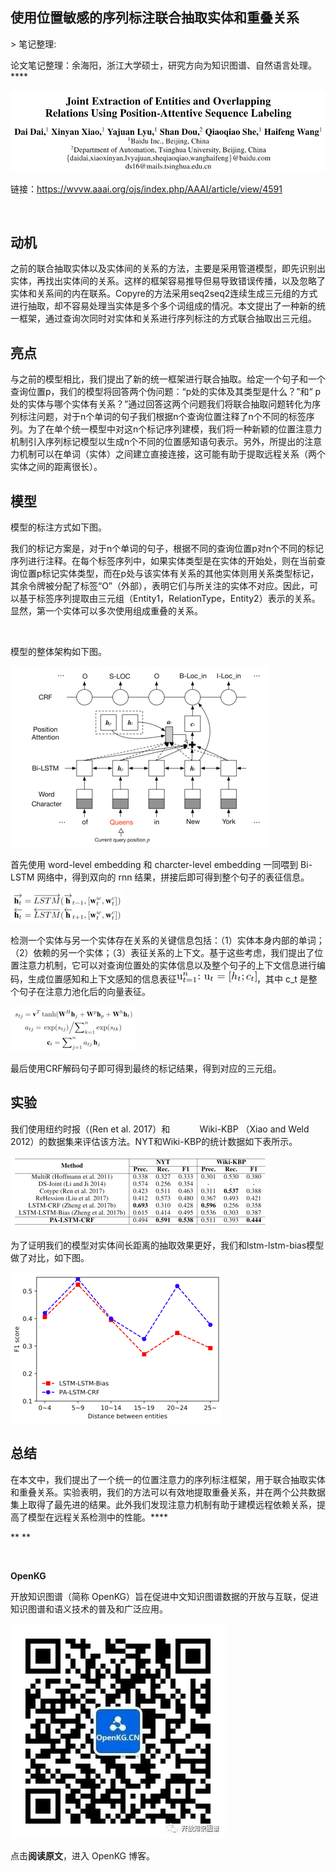 
## 使用位置敏感的序列标注联合抽取实体和重叠关系

&gt; 笔记整理: 

论文笔记整理：余海阳，浙江大学硕士，研究方向为知识图谱、自然语言处理。****

![](img/使用位置敏感的序列标注联合抽取实体和重叠关系.md_1.png)

链接：https://wvvw.aaai.org/ojs/index.php/AAAI/article/view/4591

 

## **动机**

之前的联合抽取实体以及实体间的关系的方法，主要是采用管道模型，即先识别出实体，再找出实体间的关系。这样的框架容易推导但易导致错误传播，以及忽略了实体和关系间的内在联系。Copyre的方法采用seq2seq2连续生成三元组的方式进行抽取，却不容易处理当实体是多个多个词组成的情况。本文提出了一种新的统一框架，通过查询次同时对实体和关系进行序列标注的方式联合抽取出三元组。

## **亮点**

与之前的模型相比，我们提出了新的统一框架进行联合抽取。给定一个句子和一个查询位置p，我们的模型将回答两个伪问题：“p处的实体及其类型是什么？”和“ p处的实体与哪个实体有关系？”通过回答这两个问题我们将联合抽取问题转化为序列标注问题，对于n个单词的句子我们根据n个查询位置注释了n个不同的标签序列。为了在单个统一模型中对这n个标记序列建模，我们将一种新颖的位置注意力机制引入序列标记模型以生成n个不同的位置感知语句表示。另外，所提出的注意力机制可以在单词（实体）之间建立直接连接，这可能有助于提取远程关系（两个实体之间的距离很长）。

## **模型**

模型的标注方式如下图。



我们的标记方案是，对于n个单词的句子，根据不同的查询位置p对n个不同的标记序列进行注释。在每个标签序列中，如果实体类型是在实体的开始处，则在当前查询位置p标记实体类型，而在p处与该实体有关系的其他实体则用关系类型标记，其余令牌被分配了标签“O”（外部），表明它们与所关注的实体不对应。因此，可以基于标签序列提取由三元组（Entity1，RelationType，Entity2）表示的关系。显然，第一个实体可以多次使用组成重叠的关系。

 

模型的整体架构如下图。

![](img/使用位置敏感的序列标注联合抽取实体和重叠关系.md_3.png)

首先使用 word-level embedding 和 charcter-level embedding 一同喂到 Bi-LSTM 网络中，得到双向的 rnn 结果，拼接后即可得到整个句子的表征信息。

![](img/使用位置敏感的序列标注联合抽取实体和重叠关系.md_4.png)

检测一个实体与另一个实体存在关系的关键信息包括：（1）实体本身内部的单词；（2）依赖的另一个实体；（3）表征关系的上下文。基于这些考虑，我们提出了位置注意力机制，它可以对查询位置处的实体信息以及整个句子的上下文信息进行编码，生成位置感知和上下文感知的信息表征![](img/使用位置敏感的序列标注联合抽取实体和重叠关系.md_6.png)，其中 c_t 是整个句子在注意力池化后的向量表征。

![](img/使用位置敏感的序列标注联合抽取实体和重叠关系.md_7.png)

最后使用CRF解码句子即可得到最终的标记结果，得到对应的三元组。

## **实验**

我们使用纽约时报（(Ren et al. 2017）和            Wiki-KBP （Xiao and Weld 2012）的数据集来评估该方法。NYT和Wiki-KBP的统计数据如下表所示。

![](img/使用位置敏感的序列标注联合抽取实体和重叠关系.md_8.png)

为了证明我们的模型对实体间长距离的抽取效果更好，我们和lstm-lstm-bias模型做了对比，如下图。

![](img/使用位置敏感的序列标注联合抽取实体和重叠关系.md_9.png)

## **总结**                        

在本文中，我们提出了一个统一的位置注意力的序列标注框架，用于联合抽取实体和重叠关系。实验表明，我们的方法可以有效地提取重叠关系，并在两个公共数据集上取得了最先进的结果。此外我们发现注意力机制有助于建模远程依赖关系，提高了模型在远程关系检测中的性能。****

** **

 

**OpenKG**



开放知识图谱（简称 OpenKG）旨在促进中文知识图谱数据的开放与互联，促进知识图谱和语义技术的普及和广泛应用。

![](img/使用位置敏感的序列标注联合抽取实体和重叠关系.md_10.jpeg)

点击**阅读原文**，进入 OpenKG 博客。
